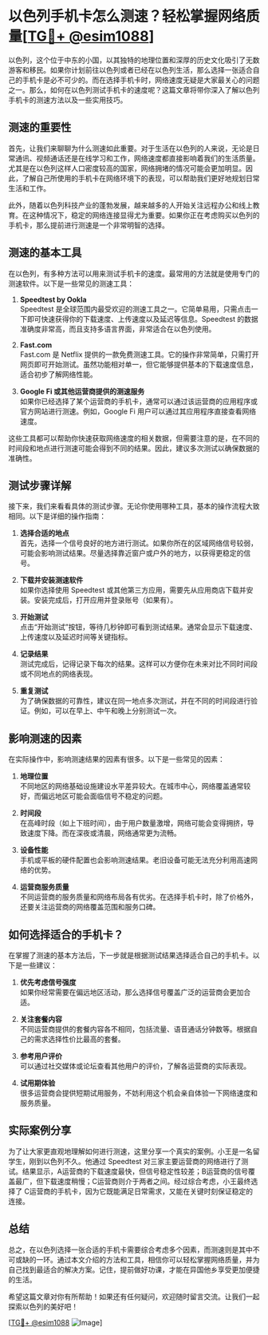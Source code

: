 # 以色列手机卡怎么测速？轻松掌握网络质量[[TG💪+ @esim1088](https://t.me/s/esim1088)]

以色列，这个位于中东的小国，以其独特的地理位置和深厚的历史文化吸引了无数游客和移民。如果你计划前往以色列或者已经在以色列生活，那么选择一张适合自己的手机卡是必不可少的。而在选择手机卡时，网络速度无疑是大家最关心的问题之一。那么，如何在以色列测试手机卡的速度呢？这篇文章将带你深入了解以色列手机卡的测速方法以及一些实用技巧。

## 测速的重要性

首先，让我们来聊聊为什么测速如此重要。对于生活在以色列的人来说，无论是日常通讯、视频通话还是在线学习和工作，网络速度都直接影响着我们的生活质量。尤其是在以色列这样人口密度较高的国家，网络拥堵的情况可能会更加明显。因此，了解自己所使用的手机卡在网络环境下的表现，可以帮助我们更好地规划日常生活和工作。

此外，随着以色列科技产业的蓬勃发展，越来越多的人开始关注远程办公和线上教育。在这种情况下，稳定的网络连接显得尤为重要。如果你正在考虑购买以色列的手机卡，那么提前进行测速是一个非常明智的选择。

## 测速的基本工具

在以色列，有多种方法可以用来测试手机卡的速度。最常用的方法就是使用专门的测速软件。以下是一些常见的测速工具：

1. **Speedtest by Ookla**  
   Speedtest 是全球范围内最受欢迎的测速工具之一。它简单易用，只需点击一下即可快速获得你的下载速度、上传速度以及延迟等信息。Speedtest 的数据准确度非常高，而且支持多语言界面，非常适合在以色列使用。

2. **Fast.com**  
   Fast.com 是 Netflix 提供的一款免费测速工具。它的操作非常简单，只需打开网页即可开始测试。虽然功能相对单一，但它能够提供基本的下载速度信息，适合初步了解网络性能。

3. **Google Fi 或其他运营商提供的测速服务**  
   如果你已经选择了某个运营商的手机卡，通常可以通过该运营商的应用程序或官方网站进行测速。例如，Google Fi 用户可以通过其应用程序直接查看网络速度。

这些工具都可以帮助你快速获取网络速度的相关数据，但需要注意的是，在不同的时间段和地点进行测速可能会得到不同的结果。因此，建议多次测试以确保数据的准确性。

## 测试步骤详解

接下来，我们来看看具体的测试步骤。无论你使用哪种工具，基本的操作流程大致相同。以下是详细的操作指南：

1. **选择合适的地点**  
   首先，选择一个信号良好的地方进行测试。如果你所在的区域网络信号较弱，可能会影响测试结果。尽量选择靠近窗户或户外的地方，以获得更稳定的信号。

2. **下载并安装测速软件**  
   如果你选择使用 Speedtest 或其他第三方应用，需要先从应用商店下载并安装。安装完成后，打开应用并登录账号（如果有）。

3. **开始测试**  
   点击“开始测试”按钮，等待几秒钟即可看到测试结果。通常会显示下载速度、上传速度以及延迟时间等关键指标。

4. **记录结果**  
   测试完成后，记得记录下每次的结果。这样可以方便你在未来对比不同时间段或不同地点的网络表现。

5. **重复测试**  
   为了确保数据的可靠性，建议在同一地点多次测试，并在不同的时间段进行验证。例如，可以在早上、中午和晚上分别测试一次。

## 影响测速的因素

在实际操作中，影响测速结果的因素有很多。以下是一些常见的因素：

1. **地理位置**  
   不同地区的网络基础设施建设水平差异较大。在城市中心，网络覆盖通常较好，而偏远地区可能会面临信号不稳定的问题。

2. **时间段**  
   在高峰时段（如上下班时间），由于用户数量激增，网络可能会变得拥挤，导致速度下降。而在深夜或清晨，网络通常更为流畅。

3. **设备性能**  
   手机或平板的硬件配置也会影响测速结果。老旧设备可能无法充分利用高速网络的优势。

4. **运营商服务质量**  
   不同运营商的服务质量和网络布局各有优劣。在选择手机卡时，除了价格外，还要关注运营商的网络覆盖范围和服务口碑。

## 如何选择适合的手机卡？

在掌握了测速的基本方法后，下一步就是根据测试结果选择适合自己的手机卡。以下是一些建议：

1. **优先考虑信号强度**  
   如果你经常需要在偏远地区活动，那么选择信号覆盖广泛的运营商会更加合适。

2. **关注套餐内容**  
   不同运营商提供的套餐内容各不相同，包括流量、语音通话分钟数等。根据自己的需求选择性价比最高的套餐。

3. **参考用户评价**  
   可以通过社交媒体或论坛查看其他用户的评价，了解各运营商的实际表现。

4. **试用期体验**  
   很多运营商会提供短期试用服务，不妨利用这个机会亲自体验一下网络速度和服务质量。

## 实际案例分享

为了让大家更直观地理解如何进行测速，这里分享一个真实的案例。小王是一名留学生，刚到以色列不久。他通过 Speedtest 对三家主要运营商的网络进行了测试。结果显示，A运营商的下载速度最快，但信号稳定性较差；B运营商的信号覆盖最广，但下载速度稍慢；C运营商则介于两者之间。经过综合考虑，小王最终选择了 C运营商的手机卡，因为它既能满足日常需求，又能在关键时刻保证稳定的连接。

## 总结

总之，在以色列选择一张合适的手机卡需要综合考虑多个因素，而测速则是其中不可或缺的一环。通过本文介绍的方法和工具，相信你可以轻松掌握网络质量，并为自己找到最适合的解决方案。记住，提前做好功课，才能在异国他乡享受更加便捷的生活。

希望这篇文章对你有所帮助！如果还有任何疑问，欢迎随时留言交流。让我们一起探索以色列的美好吧！

[[TG💪+ @esim1088](https://t.me/s/esim1088) ![Image](https://i.postimg.cc/4NQfJmqS/Snipaste-2025-05-13-00-14-12.png)]